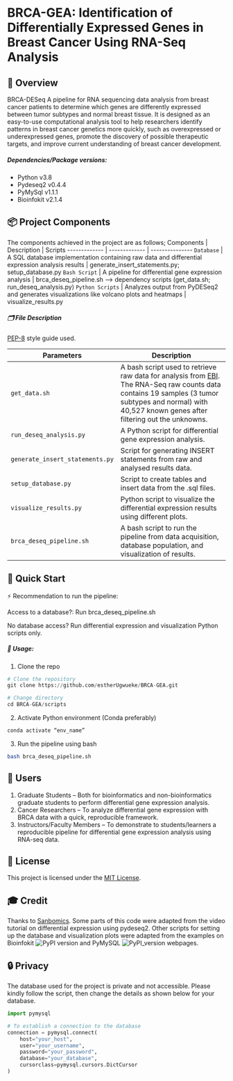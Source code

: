 # BRCA-GEA: Identification of Differentially Expressed Genes in Breast Cancer Using RNA-Seq Analysis

## 🧬 Overview
BRCA-DESeq
A pipeline for RNA sequencing data analysis from breast cancer patients to determine which genes are differently expressed between tumor subtypes and normal breast tissue. It is designed as an easy-to-use computational analysis tool to help researchers identify patterns in breast cancer genetics more quickly, such as overexpressed or underexpressed genes, promote the discovery of possible therapeutic targets, and improve current understanding of breast cancer development.

##### Dependencies/Package versions: 
- Python v3.8
- Pydeseq2 v0.4.4
- PyMySql v1.1.1
- Bioinfokit v2.1.4

## 📦 Project Components
The components achieved in the project are as follows;
Components | Description | Scripts
------------- | ------------- | ---------------
`Database` | A SQL database implementation containing raw data and differential expression analysis results | generate_insert_statements.py; setup_database.py 
`Bash Script` | A pipeline for differential gene expression analysis | brca_deseq_pipeline.sh --> dependency scripts (get_data.sh; run_deseq_analysis.py) 
`Python Scripts` | Analyzes output from PyDESeq2 and generates visualizations like volcano plots and heatmaps | visualize_results.py

##### 🗂️ File Description
[PEP-8](https://peps.python.org/pep-0008/) style guide used.

Parameters | Description
------------ | -------------
`get_data.sh` | A bash script used to retrieve raw data for analysis from [EBI](https://www.ebi.ac.uk/gxa/experiments/E-GEOD-52194/Downloads). The RNA-Seq raw counts data contains 19 samples (3 tumor subtypes and normal) with 40,527 known genes after filtering out the unknowns.
`run_deseq_analysis.py` | A Python script for differential gene expression analysis. 
`generate_insert_statements.py` | Script for generating INSERT statements from raw and analysed results data. 	
`setup_database.py` | Script to create tables and insert data from the .sql files.
`visualize_results.py` | Python script to visualize the differential expression results using different plots.
`brca_deseq_pipeline.sh` | A bash script to run the pipeline from data acquisition, database population, and visualization of results. 	
    

## 🏁 Quick Start
⚡ Recommendation to run the pipeline:

Access to a database?: Run brca_deseq_pipeline.sh 

No database access? Run differential expression and visualization Python scripts only.

##### 📝 Usage:

1. Clone the repo
```python
# Clone the repository
git clone https://github.com/estherUgwueke/BRCA-GEA.git

# Change directory
cd BRCA-GEA/scripts
```   
2. Activate Python environment (Conda preferably)
```python
conda activate “env_name”
```

3. Run the pipeline using bash
```bash
bash brca_deseq_pipeline.sh 
```

## 👥 Users 
1. Graduate Students – Both for bioinformatics and non-bioinformatics graduate students to perform differential gene expression analysis.
2. Cancer Researchers – To analyze differential gene expression with BRCA data with a quick, reproducible framework.
3. Instructors/Faculty Members – To demonstrate to students/learners a reproducible pipeline for differential gene expression analysis using RNA-seq data. 


## 📄 License
This project is licensed under the [MIT License](https://raw.githubusercontent.com/estherUgwueke/BRCA-GEA/refs/heads/main/LICENSE?token=GHSAT0AAAAAAC6XSAVYLMOSPMXAO3PGPERI2ANS5SA).


## 🎓 Credit
Thanks to [Sanbomics](https://www.youtube.com/watch?v=wIvxFEMQVwg). Some parts of this code were adapted from the video tutorial on differential expression using pydeseq2. 
Other scripts for setting up the database and visualization plots were adapted from the examples on Bioinfokit ![PyPI version](https://badge.fury.io/py/bioinfokit.svg) and 
PyMySQL ![PyPI_version](https://badge.fury.io/py/PyMySQL.svg) webpages.


## 🔒 Privacy
The database used for the project is private and not accessible. Please kindly follow the script, then change the details as shown below for your database. 
```python
import pymysql

# To establish a connection to the database
connection = pymysql.connect(
    host="your_host",
    user="your_username",
    password="your_password",
    database="your_database",
    cursorclass=pymysql.cursors.DictCursor
)
```
